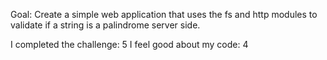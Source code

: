 Goal: Create a simple web application that uses the fs and http modules to validate if a string is a palindrome server side.


I completed the challenge: 5
I feel good about my code: 4

